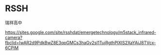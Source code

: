 # RSSH
瑞祥高中

https://sites.google.com/site/rsshdat/emergetechnology/m5stack_infrared-camera?fbclid=IwAR2d9PdkBwZ8E3qpGMCs3haGv2sI1TujRgthPlXlS2XaYAiJ8TVcx-6CPIM
